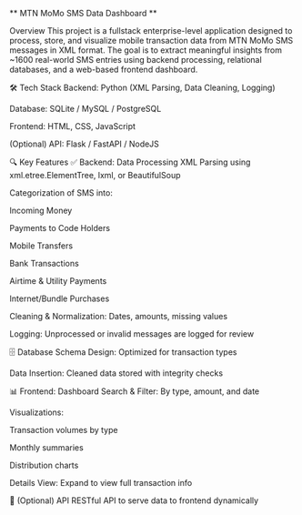 ** MTN MoMo SMS Data Dashboard **


Overview
This project is a fullstack enterprise-level application designed to process, store, and visualize mobile transaction data from MTN MoMo SMS messages in XML format. The goal is to extract meaningful insights from ~1600 real-world SMS entries using backend processing, relational databases, and a web-based frontend dashboard.

🛠️ Tech Stack
Backend: Python (XML Parsing, Data Cleaning, Logging)

Database: SQLite / MySQL / PostgreSQL

Frontend: HTML, CSS, JavaScript

(Optional) API: Flask / FastAPI / NodeJS

🔍 Key Features
✅ Backend: Data Processing
XML Parsing using xml.etree.ElementTree, lxml, or BeautifulSoup

Categorization of SMS into:

Incoming Money

Payments to Code Holders

Mobile Transfers

Bank Transactions

Airtime & Utility Payments

Internet/Bundle Purchases

Cleaning & Normalization: Dates, amounts, missing values

Logging: Unprocessed or invalid messages are logged for review

🗄️ Database
Schema Design: Optimized for transaction types

Data Insertion: Cleaned data stored with integrity checks

📊 Frontend: Dashboard
Search & Filter: By type, amount, and date

Visualizations:

Transaction volumes by type

Monthly summaries

Distribution charts

Details View: Expand to view full transaction info

🔗 (Optional) API
RESTful API to serve data to frontend dynamically

